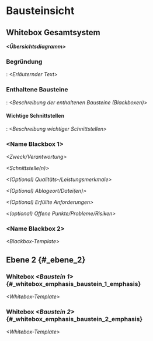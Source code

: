 # Bausteinsicht 


## Whitebox Gesamtsystem 


***\<Übersichtsdiagramm\>***

### Begründung

:   *\<Erläuternder Text\>*

### Enthaltene Bausteine

:   *\<Beschreibung der enthaltenen Bausteine (Blackboxen)\>*

#### Wichtige Schnittstellen

:   *\<Beschreibung wichtiger Schnittstellen\>*

### \<Name Blackbox 1\>

*\<Zweck/Verantwortung\>*

*\<Schnittstelle(n)\>*

*\<(Optional) Qualitäts-/Leistungsmerkmale\>*

*\<(Optional) Ablageort/Datei(en)\>*

*\<(Optional) Erfüllte Anforderungen\>*

*\<(optional) Offene Punkte/Probleme/Risiken\>*

### \<Name Blackbox 2\> 

*\<Blackbox-Template\>*



## Ebene 2 {#_ebene_2}


### Whitebox *\<Baustein 1\>* {#_whitebox_emphasis_baustein_1_emphasis}

*\<Whitebox-Template\>*

### Whitebox *\<Baustein 2\>* {#_whitebox_emphasis_baustein_2_emphasis}

*\<Whitebox-Template\>*
